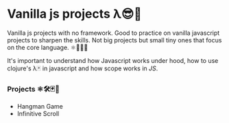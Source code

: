 # Vanilla js projects λ😎🚀

Vanilla js projects with no framework. Good to practice on vanilla javascript projects to sharpen the skills.
Not big projects but small tiny ones that focus on the core language. ⚛️💪🏻🤓

It's important to understand how Javascript works under hood, how to use clojure's λ🃏 in javascript and how scope works in _JS_.

### Projects ⚛️🛠🃏🤗

- Hangman Game
- Infinitive Scroll
